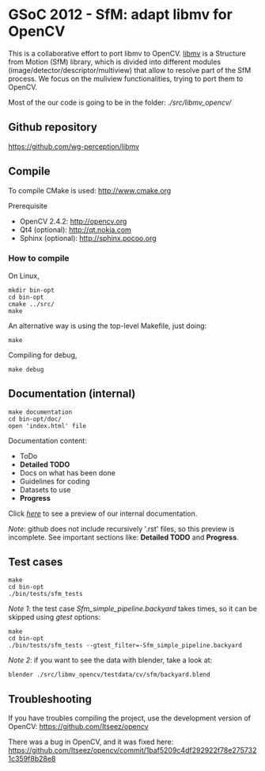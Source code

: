 # GSoC 2012 - SfM: adapt libmv for OpenCV

This is a collaborative effort to port libmv to OpenCV. [libmv](http://code.google.com/p/libmv/) is a Structure from Motion (SfM) library, which is divided into different modules (image/detector/descriptor/multiview) that allow to resolve part of the SfM process. We focus on the muliview functionalities, trying to port them to OpenCV.

Most of the our code is going to be in the folder: *./src/libmv_opencv/*


## Github repository
  https://github.com/wg-perception/libmv


## Compile
To compile CMake is used: http://www.cmake.org

Prerequisite
- OpenCV 2.4.2: http://opencv.org
- Qt4 (optional): http://qt.nokia.com
- Sphinx (optional): http://sphinx.pocoo.org


### How to compile

On Linux,

    mkdir bin-opt
    cd bin-opt
    cmake ../src/
    make


An alternative way is using the top-level Makefile, just doing:

    make

Compiling for debug,

    make debug


## Documentation (internal)
    make documentation
    cd bin-opt/doc/
    open 'index.html' file

Documentation content:
- ToDo
- **Detailed TODO**
- Docs on what has been done
- Guidelines for coding
- Datasets to use
- **Progress**

Click [*here*](https://github.com/wg-perception/libmv/blob/master/src/libmv_opencv/doc/source/index.rst) to see a preview of our internal documentation.

_Note_: github does not include recursively '.rst' files, so this preview is incomplete. See important sections like: **Detailed TODO** and **Progress**.


## Test cases
    make
    cd bin-opt
    ./bin/tests/sfm_tests


_Note 1_: the test case *Sfm_simple_pipeline.backyard* takes times, so it can be skipped using *gtest* options:

    make
    cd bin-opt
    ./bin/tests/sfm_tests --gtest_filter=-Sfm_simple_pipeline.backyard


_Note 2_: if you want to see the data with blender, take a look at:

    blender ./src/libmv_opencv/testdata/cv/sfm/backyard.blend


## Troubleshooting

If you have troubles compiling the project, use the development version of OpenCV:
   https://github.com/Itseez/opencv

There was a bug in OpenCV, and it was fixed here:
   https://github.com/Itseez/opencv/commit/1baf5209c4df292922f78e2757321c359f8b28e8
